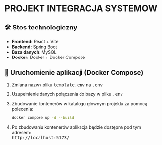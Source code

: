 # PROJEKT INTEGRACJA SYSTEMOW

## 🛠️ Stos technologiczny

- **Frontend:** React + Vite
- **Backend:** Spring Boot
- **Baza danych:** MySQL 
- **Docker:** Docker + Docker Compose
	

## 🚀 Uruchomienie aplikacji (Docker Compose)

1. Zmiana nazwy pliku <kbd>template.env</kbd> na <kbd>.env</kbd> 
2. Uzupełnienie danych połączenia do bazy w pliku <kbd>.env</kbd>
3. Zbudowanie kontenerów w katalogu głownym projektu za pomocą polecenia:

   ```bash
   docker compose up -d --build
4. Po zbudowaniu kontenerów aplikacja będzie dostępna pod tym adresem: \
    <kbd>http://localhost:5173/</kbd>


